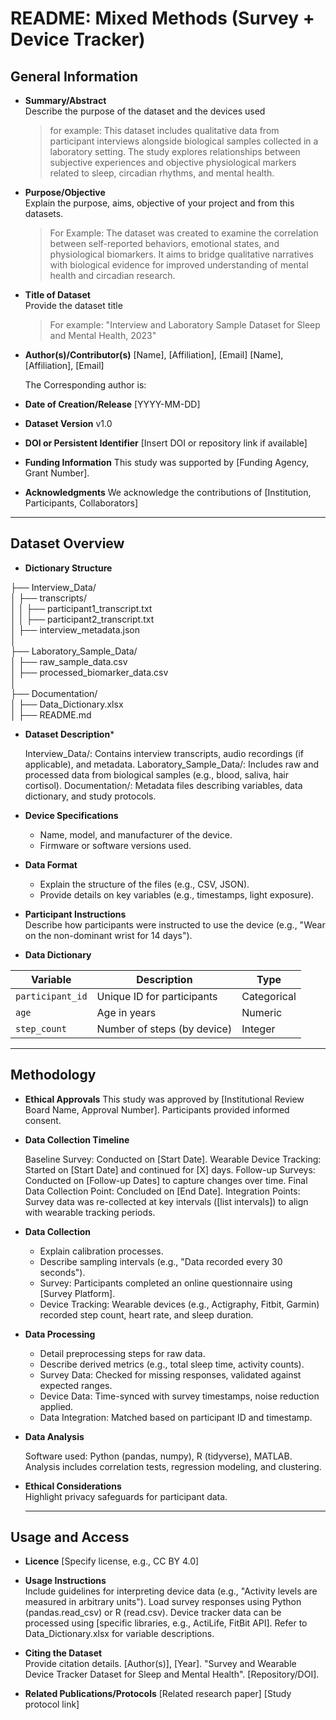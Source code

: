 # README: Mixed Methods (Survey + Device Tracker)

## General Information

- **Summary/Abstract**  
  Describe the purpose of the dataset and the devices used
  > for example: This dataset includes qualitative data from participant interviews alongside biological samples collected in a laboratory setting. The study explores relationships between subjective experiences and objective physiological markers related to sleep, circadian rhythms, and mental health.

- **Purpose/Objective**  
  Explain the purpose, aims, objective of your project and from this datasets.
  > For Example: The dataset was created to examine the correlation between self-reported behaviors, emotional states, and physiological biomarkers. It aims to bridge qualitative narratives with biological evidence for improved understanding of mental health and circadian research.

- **Title of Dataset**  
  Provide the dataset title
  > For example: "Interview and Laboratory Sample Dataset for Sleep and Mental Health, 2023"

- **Author(s)/Contributor(s)**
  [Name], [Affiliation], [Email]
  [Name], [Affiliation], [Email]

  The Corresponding author is: 

- **Date of Creation/Release** [YYYY-MM-DD]

- **Dataset Version** v1.0

- **DOI or Persistent Identifier** [Insert DOI or repository link if available]

- **Funding Information** This study was supported by [Funding Agency, Grant Number].

- **Acknowledgments**
  We acknowledge the contributions of [Institution, Participants, Collaborators]

---

## Dataset Overview

- **Dictionary Structure**

├── Interview_Data/  
│   ├── transcripts/        
│   │   ├── participant1_transcript.txt         
│   │   ├── participant2_transcript.txt        
│   ├── interview_metadata.json      
│    
├── Laboratory_Sample_Data/    
│   ├── raw_sample_data.csv    
│   ├── processed_biomarker_data.csv     
│      
├── Documentation/    
│   ├── Data_Dictionary.xlsx    
│   ├── README.md     


- **Dataset Description***

  Interview_Data/: Contains interview transcripts, audio recordings (if applicable), and metadata.
  Laboratory_Sample_Data/: Includes raw and processed data from biological samples (e.g., blood, saliva, hair cortisol).
  Documentation/: Metadata files describing variables, data dictionary, and study protocols.

- **Device Specifications**  
  - Name, model, and manufacturer of the device.  
  - Firmware or software versions used.

- **Data Format**  
  - Explain the structure of the files (e.g., CSV, JSON).  
  - Provide details on key variables (e.g., timestamps, light exposure).

- **Participant Instructions**  
  Describe how participants were instructed to use the device (e.g., "Wear on the non-dominant wrist for 14 days").

- **Data Dictionary**

| **Variable**     | **Description**                | **Type**     |  
|------------------|--------------------------------|--------------|  
| `participant_id` | Unique ID for participants     | Categorical  |  
| `age`            | Age in years                   | Numeric      |
| `step_count`     | Number of steps (by device)    | Integer     |

---
## Methodology

- **Ethical Approvals**
  This study was approved by [Institutional Review Board Name, Approval Number]. Participants provided informed consent.

- **Data Collection Timeline**

  Baseline Survey: Conducted on [Start Date].
  Wearable Device Tracking: Started on [Start Date] and continued for [X] days.
  Follow-up Surveys: Conducted on [Follow-up Dates] to capture changes over time.
  Final Data Collection Point: Concluded on [End Date].
  Integration Points: Survey data was re-collected at key intervals ([list intervals]) to align with wearable tracking periods.


- **Data Collection**  
  - Explain calibration processes.  
  - Describe sampling intervals (e.g., "Data recorded every 30 seconds").
  - Survey: Participants completed an online questionnaire using [Survey Platform].
  - Device Tracking: Wearable devices (e.g., Actigraphy, Fitbit, Garmin) recorded step count, heart rate, and sleep duration.

- **Data Processing**  
  - Detail preprocessing steps for raw data.  
  - Describe derived metrics (e.g., total sleep time, activity counts).
  - Survey Data: Checked for missing responses, validated against expected ranges.
  - Device Data: Time-synced with survey timestamps, noise reduction applied.
  - Data Integration: Matched based on participant ID and timestamp.

- **Data Analysis**

  Software used: Python (pandas, numpy), R (tidyverse), MATLAB.
  Analysis includes correlation tests, regression modeling, and clustering.

- **Ethical Considerations**  
  Highlight privacy safeguards for participant data.

  ----
  
## Usage and Access

- **Licence** 
  [Specify license, e.g., CC BY 4.0]


- **Usage Instructions**  
  Include guidelines for interpreting device data (e.g., "Activity levels are measured in arbitrary units").
  Load survey responses using Python (pandas.read_csv) or R (read.csv).
  Device tracker data can be processed using [specific libraries, e.g., ActiLife, FitBit API].
  Refer to Data_Dictionary.xlsx for variable descriptions.

- **Citing the Dataset**  
  Provide citation details.
  [Author(s)], [Year]. "Survey and Wearable Device Tracker Dataset for Sleep and Mental Health". [Repository/DOI].

- **Related Publications/Protocols**
  [Related research paper]
  [Study protocol link]
